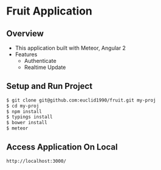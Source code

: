 # Fruit Application

## Overview
- This application built with Meteor, Angular 2
- Features
  - Authenticate
  - Realtime Update

## Setup and Run Project

```bash
$ git clone git@github.com:euclid1990/fruit.git my-proj
$ cd my-proj
$ npm install
$ typings install
$ bower install
$ meteor
```

## Access Application On Local

```
http://localhost:3000/
```